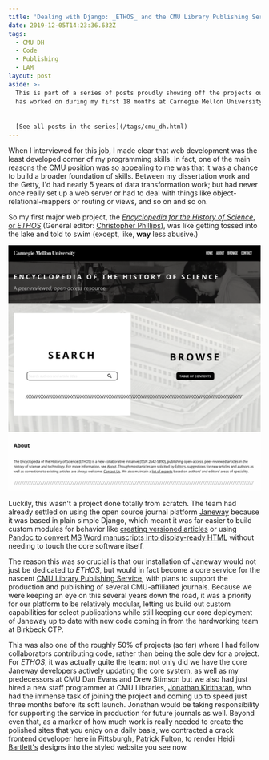 ```yaml
---
title: 'Dealing with Django: _ETHOS_ and the CMU Library Publishing Service'
date: 2019-12-05T14:23:36.632Z
tags:
  - CMU DH
  - Code
  - Publishing
  - LAM
layout: post
aside: >-
  This is part of a series of posts proudly showing off the projects our team
  has worked on during my first 18 months at Carnegie Mellon University.


  [See all posts in the series](/tags/cmu_dh.html)
---
```

When I interviewed for this job, I made clear that web development was the least developed corner of my programming skills.
In fact, one of the main reasons the CMU position was so appealing to me was that it was a chance to build a broader foundation of skills.
Between my dissertation work and the Getty, I'd had nearly 5 years of data transformation work; but had never once really set up a web server or had to deal with things like object-relational-mappers or routing or views, and so on and so on.

So my first major web project, the [_Encyclopedia for the History of Science_, or _ETHOS_](https://lps.library.cmu.edu/ETHOS) (General editor: [Christopher Phillips](https://www.cmu.edu/dietrich/history/people/faculty/phillips.html)), was like getting tossed into the lake and told to swim (except, like, **way** less abusive.) 

![Screenshot of the front page of the Encyclopedia of the History of Science](/assets/images/ethos.png)

Luckily, this wasn't a project done totally from scratch. The team had already settled on using the open source journal platform [Janeway](https://janeway.systems/) because it was based in plain simple Django, which meant it was far easier to build custom modules for behavior like [creating versioned articles](https://github.com/cmu-lib/archive_plugin) or using [Pandoc to convert MS Word manuscripts into display-ready HTML](https://github.com/BirkbeckCTP/pandoc_plugin) without needing to touch the core software itself. 

The reason this was so crucial is that our installation of Janeway would not just be dedicated to _ETHOS_, but would in fact become a core service for the nascent [CMU Library Publishing Service](https://lps.library.cmu.edu), with plans to support the production and publishing of several CMU-affiliated journals.
Because we were keeping an eye on this several years down the road, it was a priority for our platform to be relatively modular, letting us build out custom capabilities for select publications while still keeping our core deployment of Janeway up to date with new code coming in from the hardworking team at Birkbeck CTP.

This was also one of the roughly 50% of projects (so far) where I had fellow collaborators contributing code, rather than being the sole dev for a project. For _ETHOS_, it was actually quite the team: not only did we have the core Janeway developers actively updating the core system, as well as my predecessors at CMU Dan Evans and Drew Stimson but we also had just hired a new staff programmer at CMU Libraries, [Jonathan Kiritharan](https://library.cmu.edu/about/people/jonathan-kiritharan), who had the immense task of joining the project and coming up to speed just three months before its soft launch. Jonathan would be taking responsibility for supporting the service in production for future journals as well. Beyond even that, as a marker of how much work is really needed to create the polished sites that you enjoy on a daily basis, we contracted a crack frontend developer here in Pittsburgh, [Patrick Fulton](https://twitter.com/patrickfulton), to render [Heidi Bartlett's](https://library.cmu.edu/about/people/heidi-bartlett) designs into the styled website you see now.

